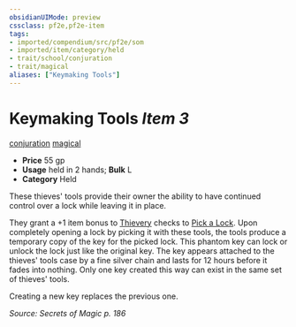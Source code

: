 ```yaml
---
obsidianUIMode: preview
cssclass: pf2e,pf2e-item
tags:
- imported/compendium/src/pf2e/som
- imported/item/category/held
- trait/school/conjuration
- trait/magical
aliases: ["Keymaking Tools"]
---
```

# Keymaking Tools *Item 3*  
[conjuration](conjuration.md)  [magical](magical.md)  

- **Price** 55 gp
- **Usage** held in 2 hands; **Bulk** L
- **Category** Held

These thieves' tools provide their owner the ability to have continued control over a lock while leaving it in place.

They grant a +1 item bonus to [Thievery](../../skills.md#Thievery) checks to [Pick a Lock](pick-a-lock.md). Upon completely opening a lock by picking it with these tools, the tools produce a temporary copy of the key for the picked lock. This phantom key can lock or unlock the lock just like the original key. The key appears attached to the thieves' tools case by a fine silver chain and lasts for 12 hours before it fades into nothing. Only one key created this way can exist in the same set of thieves' tools.

Creating a new key replaces the previous one.

*Source: Secrets of Magic p. 186*